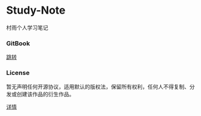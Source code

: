# Study-Note

村雨个人学习笔记

### GitBook

[跳转](https://cunyu.github.io/)

### License

暂无声明任何开源协议，适用默认的版权法，保留所有权利，任何人不得复制、分发或创建该作品的衍生作品。

[详情](https://help.github.com/articles/licensing-a-repository/)